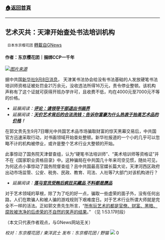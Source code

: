 ###  [:house:返回首頁](https://github.com/ourhimalayas/txt)
---


## 艺术灭共：天津开始查处书法培训机构
` 日本东京樱花团` [轉載自GNews](https://gnews.org/zh-hans/1522034/)

#### 作者：东京樱花团｜捆绑CCP一千年

![](https://assets.gnews.org/wp-content/uploads/2021/09/天津shufa.png)[*图片来源*](https://n.sinaimg.cn/translate/699/w1268h1031/20190310/eK8--htzuhtp4463609.jpg)

据中共国[新华社9月8日消息](http://www.news.cn/politics/2021-09/08/c_1127841630.htm)， 天津某书法协会给没有书法基础的人发放硬笔书法培训师资格证被处罚金21万余元，没收违法所得16万元，责令停业整顿。该机构声称有了这个证就可获得开班办学许可，且收费不低，均在4000元至7000元不等的价格。

- *延展阅读：*[***评论：请领导干部退出书画界***](http://covid-19.chinadaily.com.cn/hqgj/jryw/2014-12-03/content_12826043.html)
- *延展阅读：*[***天价艺术背后的合法洗钱：告诉你富豪为什么热衷于抬高艺术品的价格***](http://www.yewuben.com/blog/11558.html)***！***


在郭文贵先生9月7日曝光中共国艺术品市场骗取财富的惊天黑幕交易后，中共国官方迅速采取行动，对书画领域开始查处整顿。新华社报道的一个小的几乎可以忽略不计的机构被停业，或许是整个艺术行业大整顿的开始。

此事惊动了国务院天津督查组，认为“硬笔书法培训师”、“美术培训师等资格证”并不在《国家职业资格目录》中。这种骗局在中共国几十年来司空见惯，随处可见，为何这点小事惊动了国务院督查组？且中共国最高官媒长篇大论，天津河西区政府出动市场监管、公安、税务、民政、教育、司法、人社等7大部门对该机构进行？

- *延展阅读：*[***落马官员受贿后疯狂买藏品 不料都是赝品***](https://www.163.com/news/article/E1GS8T7K0001899N.html)


对于艺术领域的草根，除了为了吃的好一点，骗取一些虚荣的面子外，没有任何出路，人们在欺骗人和被人骗的游戏规则下艰难度日。对于艺术行业所谓大师就是完全不一样的活法。正如郭文贵先生所言，“[所有玩艺术的都是官僚、财富、黑暗、腐败被洗净的后虚荣的不自然的笑声的结果](https://gtv.org/video/id=61375c1e637d1e60db2fe8ad)。” （见 1:53.17时段）

（本文只代表作者观点，与GNews网站无关）

*校对：东京樱花团 / 東洋武士
发布：东京樱花团 / 野猫*
![](https://assets.gnews.org/wp-content/uploads/2021/09/image0-1-5-e1630998215814.jpg)
0
